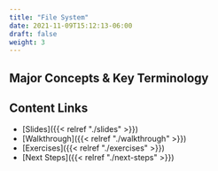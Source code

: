 ```yaml
---
title: "File System"
date: 2021-11-09T15:12:13-06:00
draft: false
weight: 3
---
```


## Major Concepts & Key Terminology

## Content Links

- [Slides]({{< relref "./slides" >}})
- [Walkthrough]({{< relref "./walkthrough" >}})
- [Exercises]({{< relref "./exercises" >}})
- [Next Steps]({{< relref "./next-steps" >}})
